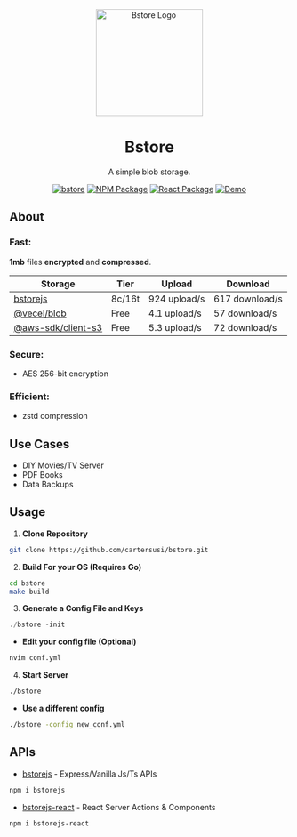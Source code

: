 <div align="center">
  <img width="192px" height="auto" src="public/favicon.ico" alt="Bstore Logo">
  <h1>Bstore</h1>
  <p>A simple blob storage.</p>
</div>

<div align="center">

  [![bstore](https://img.shields.io/badge/go-bstore-00ADD8?style=flat-square&logo=go)](https://github.com/cartersusi/bstore)
  [![NPM Package](https://img.shields.io/badge/npm-bstorejs-red?style=flat-square&logo=npm)](https://www.npmjs.com/package/bstorejs)
  [![React Package](https://img.shields.io/badge/react-bstorejs--react-61DAFB?style=flat-square&logo=react)](https://www.npmjs.com/package/bstorejs-react)
  [![Demo](https://img.shields.io/badge/demo-bstorejs--demo-brightgreen?style=flat-square)](https://github.com/cartersusi/bstorejs-demo)

</div>

## About 
### **Fast**: 
**1mb** files **encrypted** and **compressed**.

|Storage|Tier|Upload|Download|
|-|-|-|-|
[bstorejs](https://www.npmjs.com/package/bstorejs) | 8c/16t | 924 upload/s | 617 download/s|
[@vecel/blob](https://www.npmjs.com/package/@vercel/blob)| Free | 4.1 upload/s | 57 download/s |
[@aws-sdk/client-s3](https://www.npmjs.com/package/@aws-sdk/client-s3)| Free | 5.3 upload/s | 72 download/s |

### **Secure**: 
  * AES 256-bit encryption
### **Efficient**: 
  * zstd compression

## Use Cases
* DIY Movies/TV Server
* PDF Books
* Data Backups

## Usage

1. **Clone Repository**
```sh
git clone https://github.com/cartersusi/bstore.git
```

2. **Build For your OS (Requires Go)**
```sh
cd bstore
make build
```

3. **Generate a Config File and Keys**
```go
./bstore -init
```

- **Edit your config file (Optional)**
```sh
nvim conf.yml
```

4. **Start Server**
```sh
./bstore
```

- **Use a different config**
```sh
./bstore -config new_conf.yml
```

## APIs
- [bstorejs](https://github.com/cartersusi/bstorejs.git) - Express/Vanilla Js/Ts APIs
```sh
npm i bstorejs
```
- [bstorejs-react](https://github.com/cartersusi/bstorejs-react.git) - React Server Actions & Components
```sh
npm i bstorejs-react
```
<!-- 
# `bstore` npm package

## Upload a File
```ts
import { put, PutBstoreResponse } from 'bstore';

// upload a public file
const res: PutBstoreResponse = await put(file, file_path, 'public');
//upload a private file
const res: PutBstoreResponse = await put(file, file_path, 'private');
```

## Download a File
```ts
import {get, GetBstoreResponse} from 'bstore';

// download a public file
const res: GetBstoreResponse = await get("/images/image.png", 'public');
//download a private file
const res: GetBstoreResponse = await get("/books/book.pdf", 'private');
```

## Delete a File
```ts
import {del, DeleteBstoreResponse} from 'bstore';

// delete a file
const res: DeleteBstoreResponse = await del("/books/book.pdf", 'public');
// delete a directory
const res: DeleteBstoreResponse = await del("/images/hentai/*", 'private');
```

-->
